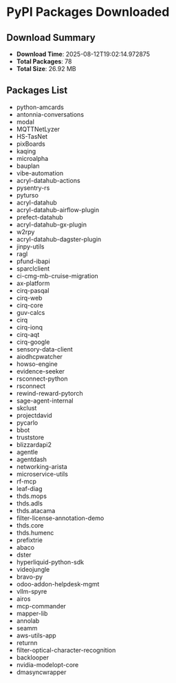 # PyPI Packages Downloaded

## Download Summary
- **Download Time**: 2025-08-12T19:02:14.972875
- **Total Packages**: 78
- **Total Size**: 26.92 MB

## Packages List
- python-amcards
- antonnia-conversations
- modal
- MQTTNetLyzer
- HS-TasNet
- pixBoards
- kaqing
- microalpha
- bauplan
- vibe-automation
- acryl-datahub-actions
- pysentry-rs
- pyturso
- acryl-datahub
- acryl-datahub-airflow-plugin
- prefect-datahub
- acryl-datahub-gx-plugin
- w2rpy
- acryl-datahub-dagster-plugin
- jinpy-utils
- ragl
- pfund-ibapi
- sparclclient
- ci-cmg-mb-cruise-migration
- ax-platform
- cirq-pasqal
- cirq-web
- cirq-core
- guv-calcs
- cirq
- cirq-ionq
- cirq-aqt
- cirq-google
- sensory-data-client
- aiodhcpwatcher
- howso-engine
- evidence-seeker
- rsconnect-python
- rsconnect
- rewind-reward-pytorch
- sage-agent-internal
- skclust
- projectdavid
- pycarlo
- bbot
- truststore
- blizzardapi2
- agentle
- agentdash
- networking-arista
- microservice-utils
- rf-mcp
- leaf-diag
- thds.mops
- thds.adls
- thds.atacama
- filter-license-annotation-demo
- thds.core
- thds.humenc
- prefixtrie
- abaco
- dster
- hyperliquid-python-sdk
- videojungle
- bravo-py
- odoo-addon-helpdesk-mgmt
- vllm-spyre
- airos
- mcp-commander
- mapper-lib
- annolab
- seamm
- aws-utils-app
- returnn
- filter-optical-character-recognition
- backlooper
- nvidia-modelopt-core
- dmasyncwrapper

